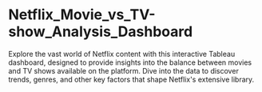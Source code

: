 # Netflix_Movie_vs_TV-show_Analysis_Dashboard
Explore the vast world of Netflix content with this interactive Tableau dashboard, designed to provide insights into the balance between movies and TV shows available on the platform. Dive into the data to discover trends, genres, and other key factors that shape Netflix's extensive library.
